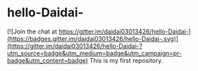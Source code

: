 # hello-Daidai-

[![Join the chat at https://gitter.im/daidai03013426/hello-Daidai-](https://badges.gitter.im/daidai03013426/hello-Daidai-.svg)](https://gitter.im/daidai03013426/hello-Daidai-?utm_source=badge&utm_medium=badge&utm_campaign=pr-badge&utm_content=badge)
This is my first repository.
